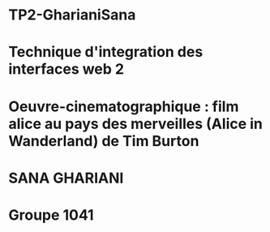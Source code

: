 # TP2-GharianiSana

# Technique d'integration des interfaces web 2
# Oeuvre-cinematographique : film alice au pays des merveilles (Alice in Wanderland) de Tim Burton


# SANA GHARIANI 
# Groupe 1041


